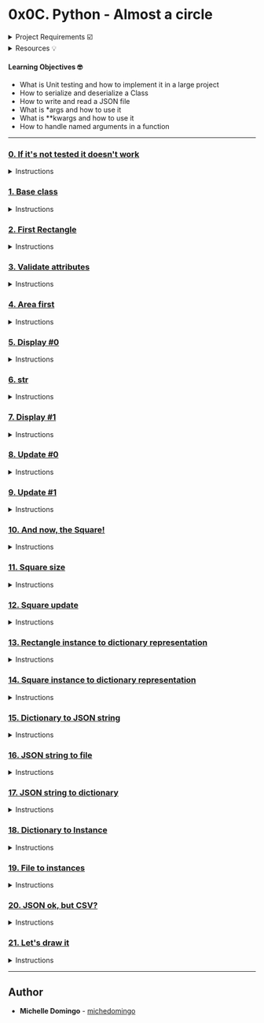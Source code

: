 # 0x0C. Python - Almost a circle

<details><summary>Project Requirements ☑️</summary>
...
</details>

<details><summary>Resources 💡</summary>
...
</details>

#### Learning Objectives 🤓

* What is Unit testing and how to implement it in a large project
* How to serialize and deserialize a Class
* How to write and read a JSON file
* What is *args and how to use it
* What is **kwargs and how to use it
* How to handle named arguments in a function

---

### [0. If it's not tested it doesn't work](./tests/)
<details><summary>Instructions</summary><br>

* All your files, classes and methods must be unit tested and be PEP 8 validated
```

```
</details>

### [1. Base class](./models/base.py)
<details><summary>Instructions</summary><br>

* Write the first class Base:
```

```
</details>

### [2. First Rectangle](./models/rectangle.py)
<details><summary>Instructions</summary><br>

* Write the class Rectangle that inherits from Base:
```

```
</details>

### [3. Validate attributes](./models/rectangle.py)
<details><summary>Instructions</summary><br>

* Update the class Rectangle by adding validation of all setter methods and instantiation (id excluded):
```

```
</details>

### [4. Area first](./models/rectangle.py)
<details><summary>Instructions</summary><br>

* Update the class Rectangle by adding the public method def area(self): that returns the area value of the Rectangle instance.
```

```
</details>

### [5. Display #0](./models/rectangle.py)
<details><summary>Instructions</summary><br>

* Update the class Rectangle by adding the public method def display(self): that prints in stdout the Rectangle instance with the character # - you don’t need to handle x and y here.
```

```
</details>

### [6. __str__](./models/rectangle.py)
<details><summary>Instructions</summary><br>

* Update the class Rectangle by overriding the __str__ method so that it returns [Rectangle] (<id>) <x>/<y> - <width>/<height>
```

```
</details>

### [7. Display #1](./models/rectangle.py)
<details><summary>Instructions</summary><br>

* Update the class Rectangle by improving the public method def display(self): to print in stdout the Rectangle instance with the character # by taking care of x and y
```

```
</details>

### [8. Update #0](./models/rectangle.py)
<details><summary>Instructions</summary><br>

* Update the class Rectangle by adding the public method def update(self, *args): that assigns an argument to each attribute:
```

```
</details>

### [9. Update #1](./models/rectangle.py)
<details><summary>Instructions</summary><br>

* Update the class Rectangle by updating the public method def update(self, *args): by changing the prototype to update(self, *args, **kwargs) that assigns a key/value argument to attributes:
```

```
</details>

### [10. And now, the Square!](./models/square.py)
<details><summary>Instructions</summary><br>

* Write the class Square that inherits from Rectangle:
```

```
</details>

### [11. Square size](./models/square.py)
<details><summary>Instructions</summary><br>

* Update the class Square by adding the public getter and setter size
```

```
</details>

### [12. Square update](./models/square.py)
<details><summary>Instructions</summary><br>

* Update the class Square by adding the public method def update(self, *args, **kwargs) that assigns attributes:
```

```
</details>

### [13. Rectangle instance to dictionary representation](./models/rectangle.py)
<details><summary>Instructions</summary><br>

* Update the class Rectangle by adding the public method def to_dictionary(self): that returns the dictionary representation of a Rectangle:
```

```
</details>

### [14. Square instance to dictionary representation](./models/square.py)
<details><summary>Instructions</summary><br>

* Update the class Square by adding the public method def to_dictionary(self): that returns the dictionary representation of a Square:
```

```
</details>

### [15. Dictionary to JSON string](./models/base.py)
<details><summary>Instructions</summary><br>

* JSON is one of the standard formats for sharing data representation.
```

```
</details>

### [16. JSON string to file](./models/base.py)
<details><summary>Instructions</summary><br>

* Update the class Base by adding the class method def save_to_file(cls, list_objs): that writes the JSON string representation of list_objs to a file:
```

```
</details>

### [17. JSON string to dictionary](./models/base.py)
<details><summary>Instructions</summary><br>

* Update the class Base by adding the static method def from_json_string(json_string): that returns the list of the JSON string representation json_string:
```

```
</details>

### [18. Dictionary to Instance](./models/base.py)
<details><summary>Instructions</summary><br>

* Update the class Base by adding the class method def create(cls, **dictionary): that returns an instance with all attributes already set:
```

```
</details>

### [19. File to instances](./models/base.py)
<details><summary>Instructions</summary><br>

* Update the class Base by adding the class method def load_from_file(cls): that returns a list of instances:
```

```
</details>

### [20. JSON ok, but CSV?](./models/)
<details><summary>Instructions</summary><br>

* Update the class Base by adding the class methods def save_to_file_csv(cls, list_objs): and def load_from_file_csv(cls): that serializes and deserializes in CSV:
```

```
</details>

### [21. Let's draw it](./models/base.py)
<details><summary>Instructions</summary><br>

* Update the class Base by adding the static method def draw(list_rectangles, list_squares): that opens a window and draws all the Rectangles and Squares:
```

```
</details>

---

## Author
* **Michelle Domingo** - [michedomingo](https://github.com/michedomingo)